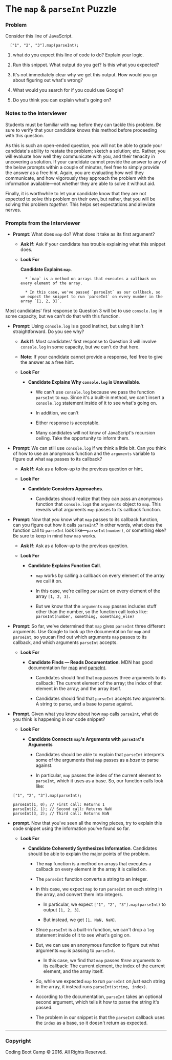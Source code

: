 # The `map` & `parseInt` Puzzle

### Problem

Consider this line of JavaScript.

```
  ["1", "2", "3"].map(parseInt);
```

1. what do you expect this line of code to do? Explain your logic.

2. Run this snippet. What output do you get? Is this what you expected?

3. It's not immediately clear why we get this output. How would you go about figuring out what's wrong?

4. What would you search for if you could use Google?

5. Do you think you can explain what's going on?

### Notes to the Interviewer

Students must be familiar with `map` before they  can tackle this problem. Be sure to verify that your candidate knows this method before proceeding with this question.

As this is such an open-ended question, you will not be able to grade your candidate's ability to restate the problem; sketch a solution; etc. Rather, you will evaluate how well they communicate with you, and their tenacity in uncovering a solution. If your candidate cannot provide the answer to any of the below prompts within a couple of minutes, feel free to simply provide the answer as a free hint. Again, you are evaluating how well they communicate, and how vigorously they approach the problem with the information available—not whether they are able to solve it without aid.

Finally, it is worthwhile to let your candidate know that they are not expected to solve this problem on their own, but rather, that you will be solving this problem _together_. This helps set expectations and alleviate nerves.

### Prompts from the Interviewer

* **Prompt**: What does `map` do? What does it take as its first argument?

  * **Ask If**: Ask if your candidate has trouble explaining what this snippet does.

  * **Look For**

      **Candidate Explains `map`**.

    ```
      * `map` is a method on arrays that executes a callback on every element of the array.

      * In this case, we've passed `parseInt` as our callback, so we expect the snippet to run `parseInt` on every number in the array `[1, 2, 3]`.
    ```

Most candidates' first response to Question 3 will be to use `console.log` in some capacity, but we can't do that with this function.

* **Prompt**: Using `console.log` is a good instinct, but using it isn't straightforward. Do you see why?

  * **Ask If**: Most candidates' first response to Question 3 will involve `console.log` in some capacity, but we can't do that here.

  * **Note**: If your candidate cannot provide a response, feel free to give the answer as a free hint.

  * **Look For**

    * **Candidate Explains Why `console.log` is Unavailable**.

      * We can't use `console.log` because we pass the function `parseInt` to `map`. Since it's a built-in method, we can't insert a `console.log` statement inside of it to see what's going on.

      * In addition, we can't

      * Either response is acceptable.

      * Many candidates will not know of JavaScript's recursion ceiling. Take the opportunity to inform them.

* **Prompt**: We can still use `console.log` if we think a little bit. Can you think of how to use an anonymous function and the `arguments` variable to figure out what `map` passes to its callback?

  * **Ask If**: Ask as a follow-up to the previous question or hint.

  * **Look For**

    * **Candidate Considers Approaches**.

      * Candidates should realize that they can pass an anonymous function that `console.log`s the `arguments` object to `map`. This reveals what arguments `map` passes to its callback function.

* **Prompt**: Now that you know what `map` passes to its callback function, can you figure out how it calls `parseInt`? In other words, what does the function call to `parseInt` look like—`parseInt(number)`, or something else? Be sure to keep in mind how `map` works.

  * **Ask If**: Ask as a follow-up to the previous question.

  * **Look For**

    * **Candidate Explains Function Call**.

      * `map` works by calling a callback on every element of the array we call it on.

      * In this case, we're calling `parseInt` on every element of the array `[1, 2, 3]`.

      * But we know that the `arguments` `map` passes includes stuff other than the number, so the function call looks like: `parseInt(number, something, something_else)`

* **Prompt**: So far, we've determined that `map` gives `parseInt` three different arguments. Use Google to look up the documentation for `map` and `parseInt`, so youcan find out which arguments `map` passes to its callback, and which arguments `parseInt` accepts.

  * **Look For**

    * **Candidate Finds — Reads Documentation**. MDN has good documentation for [map](<>) and [parseInt](<>).

      * Candidates should find that `map` passes three arguments to its callback: The current element of the array; the index of that element in the array; and the array itself.

      * Candidates should find that `parseInt` accepts two arguments: A string to parse, and a base to parse against.

* **Prompt**. Given what you know about how `map` calls `parseInt`, what do you think is happening in our code snippet?

  * **Look For**

    * **Candidate Connects `map`'s Arguments with `parseInt`'s Arguments**

      * Candidates should be able to explain that `parseInt` interprets some of the arguments that `map` passes as a _base_ to parse against.

      * In particular, `map` passes the index of the current element to `parseInt`, which it uses as a base. So, our function calls look like:

  ```
  ["1", "2", "3"].map(parseInt);

  parseInt(1, 0); // First call: Returns 1
  parseInt(2, 1); // Second call: Returns NaN
  parseInt(3, 2); // Third call: Returns NaN
  ```

* **prompt**. Now that you've seen all the moving pieces, try to explain this code snippet using the information you've found so far.

  * **Look For**

    * **Candidate Coherently Synthesizes Information**. Candidates should be able to explain the major points of the problem.

      * The `map` function is a method on arrays that executes a callback on every element in the array it is called on.

      * The `parseInt` function converts a string to an integer.

      * In this case, we expect `map` to run `parseInt` on each string in the array, and convert them into integers.

        * In particular, we expect `["1", "2", "3"].map(parseInt)` to output `[1, 2, 3]`.

        * But instead, we get `[1, NaN, NaN]`.

      * SInce `parseInt` is a built-in function, we can't drop a `log` statement inside of it to see what's going on.

      * But, we can use an anonymous function to figure out what arguments `map` is passing to `parseInt`.

        * In this case, we find that `map` passes _three_ arguments to its callback: The current element, the index of the current element, and the array itself.

      * So, while we expected `map` to run `parseInt` on _just_ each string in the array, it instead runs `parseInt(string, index)`.

      * According to the documentation, `parseInt` takes an optional second argument, which tells it how to parse the string it's passed.

      * The problem in our snippet is that the `parseInt` callback uses the `index` as a base, so it doesn't return as expected.

- - -

### Copyright

Coding Boot Camp © 2016. All Rights Reserved.
